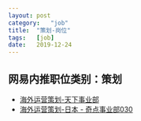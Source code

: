 ```yaml
---
layout:	post
category:	"job"
title:	"策划-岗位"
tags:	[job]
date:	2019-12-24
---
```

## 网易内推职位类别：策划
- [海外运营策划-天下事业部](http://mobile.bole.netease.com/bole/boleDetail?id=16602&employeeId=346f03c3cda5f04c&key=all)
- [海外运营策划-日本 - 奇点事业部030](http://mobile.bole.netease.com/bole/boleDetail?id=16818&employeeId=346f03c3cda5f04c&key=all)
